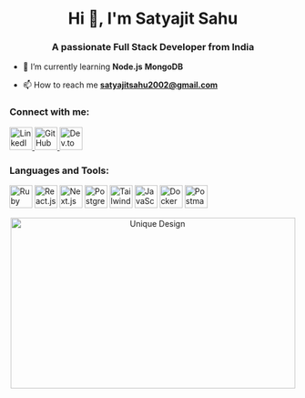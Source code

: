 <h1 align="center">Hi 👋, I'm Satyajit Sahu</h1>
<h3 align="center">A passionate Full Stack Developer from India</h3>

- 🌱 I’m currently learning **Node.js** **MongoDB**

- 📫 How to reach me **satyajitsahu2002@gmail.com**

<h3 align="left">Connect with me:</h3>
<p align="left">
  <a href="[https://www.linkedin.com/in/satyajitsahu02/](https://www.linkedin.com/in/satyajit-
sahu-486b4b224)" target="_blank" rel="noreferrer">
    <img src="https://img.icons8.com/color/48/000000/linkedin.png" alt="LinkedIn" width="40" height="40"/>
  </a>
  <a href="https://github.com/Satya90jit" target="_blank" rel="noreferrer">
    <img src="https://img.icons8.com/color/48/000000/github.png" alt="GitHub" width="40" height="40"/>
  </a>
  <a href="https://dev.to/satya90jit" target="_blank" rel="noreferrer">
    <img src="https://img.icons8.com/windows/32/000000/dev.png" alt="Dev.to" width="40" height="40"/>
  </a>
</p>

<h3 align="left">Languages and Tools:</h3>
<p align="left">
  <img src="https://img.icons8.com/color/48/000000/ruby-programming-language.png" alt="Ruby on Rails" width="40" height="40"/>
  <img src="https://img.icons8.com/color/48/000000/react-native.png" alt="React.js" width="40" height="40"/>
  <img src="https://img.icons8.com/fluency/48/000000/next-js.png" alt="Next.js" width="40" height="40"/>
  <img src="https://img.icons8.com/color/48/000000/postgresql.png" alt="PostgreSQL" width="40" height="40"/>
  <img src="https://img.icons8.com/color/48/000000/tailwindcss.png" alt="Tailwind CSS" width="40" height="40"/>
  <img src="https://img.icons8.com/color/48/000000/javascript.png" alt="JavaScript" width="40" height="40"/>
  <img src="https://img.icons8.com/color/48/000000/docker.png" alt="Docker" width="40" height="40"/>
  <img src="https://img.icons8.com/dusk/48/000000/postman-api.png" alt="Postman" width="40" height="40"/>
</p>

<!-- Example unique design showcasing the icons -->
<div align="center">
  <img src="https://example.com/unique-design.png" alt="Unique Design" width="500" height="300"/>
</div>
